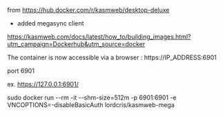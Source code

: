 from https://hub.docker.com/r/kasmweb/desktop-deluxe
+ added megasync client

https://kasmweb.com/docs/latest/how_to/building_images.html?utm_campaign=Dockerhub&utm_source=docker


The container is now accessible via a browser : https://IP_ADDRESS:6901

port 6901

ex. https://127.0.0.1:6901/
  
sudo docker run --rm -it --shm-size=512m -p 6901:6901 -e VNCOPTIONS=-disableBasicAuth lordcris/kasmweb-mega



